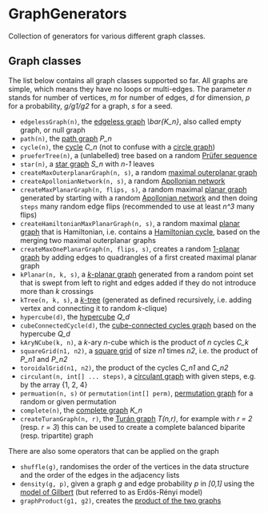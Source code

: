 # GraphGenerators
Collection of generators for various different graph classes.

## Graph classes
The list below contains all graph classes supported so far. All graphs are simple, which means they have no loops or multi-edges. The parameter *n* stands for number of vertices, *m* for number of edges, *d* for dimension, *p* for a probability, *g/g1/g2* for a graph, *s* for a seed.

- `edgelessGraph(n)`, the [edgeless graph](https://en.wikipedia.org/wiki/Null_graph#Edgeless_graph) *\bar{K_n}*, also called empty graph, or null graph
- `path(n)`, the [path graph](https://en.wikipedia.org/wiki/Path_graph) *P_n*
- `cycle(n)`, the [cycle](https://en.wikipedia.org/wiki/Cycle_graph) *C_n* (not to confuse with a [circle graph](https://en.wikipedia.org/wiki/Circle_graph))
- `prueferTree(n)`, a (unlabelled) tree based on a random [Prüfer sequence](https://en.wikipedia.org/wiki/Pr%C3%BCfer_sequence)
- `star(n)`, a [star graph](https://en.wikipedia.org/wiki/Star_(graph_theory)) *S_n* with *n-1* leaves
- `createMaxOuterplanarGraph(n, s)`, a random [maximal outerplanar graph](https://en.wikipedia.org/wiki/Outerplanar_graph)
- `createApollonianNetwork(n, s)`, a random [Apollonian network](https://en.wikipedia.org/wiki/Apollonian_network)
- `createMaxPlanarGraph(n, flips, s)`, a random maximal [planar graph](https://en.wikipedia.org/wiki/Planar_graph) generated by starting with a random [Apollonian network](https://en.wikipedia.org/wiki/Apollonian_network) and then doing `steps` many random edge flips (recommended to use at least *n^3* many flips)
- `createHamiltonianMaxPlanarGraph(n, s)`, a random maximal [planar graph](https://en.wikipedia.org/wiki/Planar_graph) that is Hamiltonian, i.e. contains a [Hamiltonian cycle](https://en.wikipedia.org/wiki/Hamiltonian_path), based on the merging two maximal outerplanar graphs
- `createMaxOnePlanarGraph(n, flips, s)`, creates a random [1-planar graph](https://en.wikipedia.org/wiki/1-planar_graph) by adding edges to quadrangles of a first created maximal planar graph
- `kPlanar(n, k, s)`, a [*k*-planar graph](https://en.wikipedia.org/wiki/1-planar_graph) generated from a random point set that is swept from left to right and edges added if they do not introduce more than $k$ crossings
- `kTree(n, k, s)`, a [*k*-tree](https://en.wikipedia.org/wiki/K-tree) (generated as defined recursively, i.e. adding vertex and connecting it to random *k*-clique)
- `hypercube(d)`, the [hypercube](https://en.wikipedia.org/wiki/Hypercube) *Q_d*
- `cubeConnectedCycle(d)`, the [cube-connected cycles graph](https://en.wikipedia.org/wiki/Cube-connected_cycles) based on the hypercube *Q_d*
- `kAryNCube(k, n)`, a *k*-ary *n*-cube which is the product of *n* cycles *C_k*
- `squareGrid(n1, n2)`, a [square grid](https://en.wikipedia.org/wiki/Lattice_graph) of size *n1* times *n2*, i.e. the product of *P_n1* and *P_n2*
- `toroidalGrid(n1, n2)`, the product of the cycles *C_n1* and *C_n2*
- `circulant(n, int[] ... steps)`, a [circulant graph](https://en.wikipedia.org/wiki/Circulant_graph) with given steps, e.g. by the array {1, 2, 4}
- `permuation(n, s)` or `permutation(int[] perm)`, [permutation graph](https://en.wikipedia.org/wiki/Permutation_graph) for a random or given permutation
- `complete(n)`, the [complete graph](https://en.wikipedia.org/wiki/Complete_graph) *K_n*
- `createTuranGraph(n, r)`, the [Turán graph](https://en.wikipedia.org/wiki/Tur%C3%A1n_graph) *T(n,r)*, for example with *r = 2* (resp. *r = 3*) this can be used to create a complete balanced biparite (resp. tripartite) graph

There are also some operators that can be applied on the graph
- `shuffle(g)`, randomises the order of the vertices in the data structure and the order of the edges in the adjacency lists
- `density(g, p)`, given a graph *g* and edge probability *p* in *[0,1]* using the [model of Gilbert](https://en.wikipedia.org/wiki/Random_graph) (but referred to as Erdös-Rényi model)
- `graphProduct(g1, g2)`, creates the [product of the two graphs](https://en.wikipedia.org/wiki/Graph_product)


